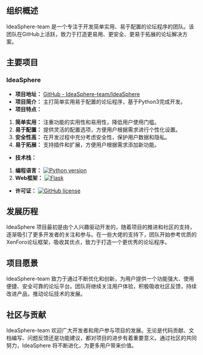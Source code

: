 ## 组织概述

IdeaSphere-team 是一个专注于开发简单实用、易于配置的论坛程序的团队。该团队在GitHub上活跃，致力于打造更易用、更安全、更易于拓展的论坛解决方案。

## 主要项目

### IdeaSphere
- **项目地址：** [GitHub - IdeaSphere-team/IdeaSphere](https://github.com/IdeaSphere-team/IdeaSphere)
- **项目简介：** 主打简单实用易于配置的论坛程序，基于Python3完成开发。
- **项目特点：**
1. **简单实用：** 注重功能的实用性和易用性，降低用户使用门槛。
2. **易于配置：** 提供灵活的配置选项，方便用户根据需求进行个性化设置。
3. **安全性高：** 在开发过程中充分考虑安全性，保护用户数据和隐私。
4. **易于拓展：** 支持插件和扩展，方便用户根据需求添加新功能。
- **技术栈：**
1. **编程语言：** [![Python version](https://img.shields.io/badge/python-3.11+-blue?style=for-the-badge)](https://www.python.org/downloads/release/python-3110/)
2. **Web框架：** [![Flask](https://img.shields.io/badge/Flask-3.1.0-blueviolet?style=for-the-badge)](https://pypi.org/project/Flask/)
- **许可证：** [![GitHub license](https://img.shields.io/github/license/IdeaSphere-team/IdeaSphere.svg?style=for-the-badge)](https://github.com/IdeaSphere-team/IdeaSphere/blob/main/LICENSE)

## 发展历程

IdeaSphere 项目最初是由个人兴趣驱动开发的，随着项目的推进和社区的支持，逐渐吸引了更多开发者的关注和参与。在一些大佬的支持下，团队开始参考优质的XenForo论坛框架，吸收其优点，致力于打造一个更优秀的论坛程序。

## 项目愿景

IdeaSphere-team 致力于通过不断优化和创新，为用户提供一个功能强大、使用便捷、安全可靠的论坛平台。团队将继续关注用户体验，积极吸收社区反馈，持续改进产品，推动论坛技术的发展。

## 社区与贡献

IdeaSphere-team 欢迎广大开发者和用户参与项目的发展。无论是代码贡献、文档编写、问题反馈还是功能建议，都对项目的进步有着重要意义。通过社区的共同努力，IdeaSphere 将不断进化，为更多用户带来价值。
